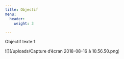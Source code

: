 ```yaml
---
title: Objectif
menu:
  header:
    weight: 3

---
```

Objectif texte 1

![](/uploads/Capture d’écran 2018-08-16 à 10.56.50.png)